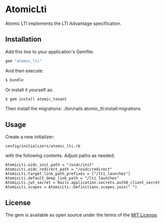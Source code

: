 # AtomicLti
Atomic LTI implements the LTI Advantage specification.

## Installation
Add this line to your application's Gemfile:

```ruby
gem "atomic_lti"
```

And then execute:
```bash
$ bundle
```

Or install it yourself as:
```bash
$ gem install atomic_tenant
```

Then install the migrations:
./bin/rails atomic_lti:install:migrations

## Usage
Create a new initializer:
  ```
  config/initializers/atomic_lti.rb
  ```

with the following contents. Adjust paths as needed.

  ```
  AtomicLti.oidc_init_path = "/oidc/init"
  AtomicLti.oidc_redirect_path = "/oidc/redirect"
  AtomicLti.target_link_path_prefixes = ["/lti_launches"]
  AtomicLti.default_deep_link_path = "/lti_launches"
  AtomicLti.jwt_secret = Rails.application.secrets.auth0_client_secret
  AtomicLti.scopes = AtomicLti::Definitions.scopes.join(" ")
  ```

## License
The gem is available as open source under the terms of the [MIT License](https://opensource.org/licenses/MIT).
